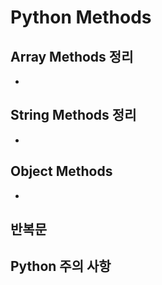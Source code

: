 # Python Methods

## Array Methods 정리 

- 


## String Methods 정리

- 


## Object Methods

- 




## 반복문

## Python 주의 사항

